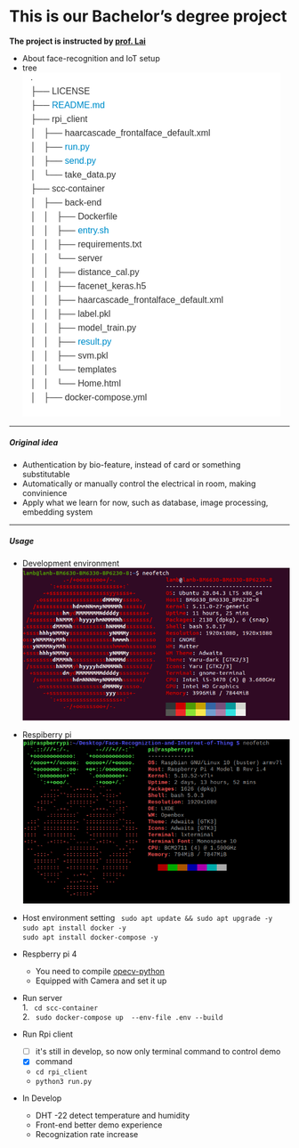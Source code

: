 # This is our Bachelor’s degree project
**The project is instructed by [prof. Lai](https://www.hsnl.cse.nsysu.edu.tw//wklai/)**

- About face-recognition and IoT setup
- tree <br />
![](/pic/tree.png)

---
##### Original idea
- Authentication by bio-feature, instead of card or something substitutable
- Automatically or manually control the electrical in room, making convinience
- Apply what we learn for now, such as database, image processing, embedding system
---
##### Usage
- Development environment
![](/pic/neofetch.png)
- Respiberry pi <br />
![](/pic/neofetch_rpi.png)

- Host environment setting
    ``` sudo apt update && sudo apt upgrade -y```<br />
    ``` sudo apt install docker -y ```<br />
    ``` sudo apt install docker-compose -y ```<br />

- Respberry pi 4 <br />
    - You need to compile [opecv-python](https://pimylifeup.com/raspberry-pi-opencv/) 
    - Equipped with Camera and set it up

- Run server <br />
    1\. ``` cd scc-container```<br />
    2\. ``` sudo docker-compose up  --env-file .env --build```<br />

- Run Rpi client
    - [ ] it's still in develop, so now only terminal command to control demo
    - [x] command
    - ``` cd rpi_client ```
    - ```python3 run.py ```

- In Develop
    - DHT -22 detect temperature and humidity
    - Front-end better demo experience
    - Recognization rate increase